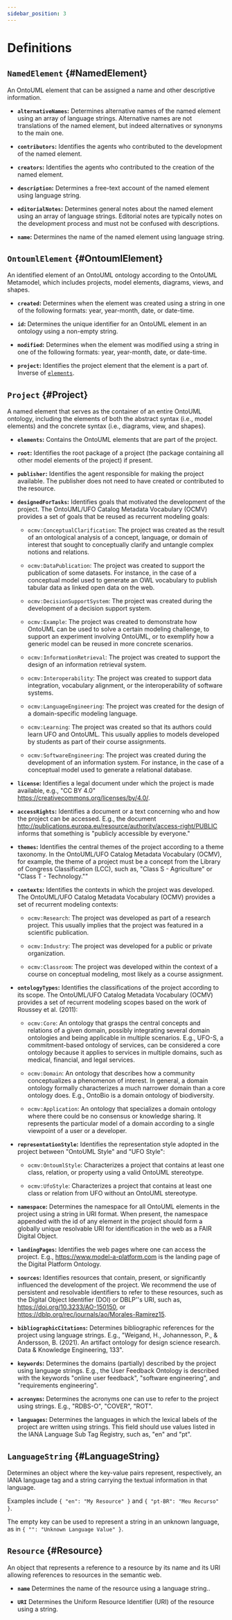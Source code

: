 ```yaml
---
sidebar_position: 3
---
```


# Definitions

## `NamedElement` {#NamedElement}

An OntoUML element that can be assigned a name and other descriptive information.

- **`alternativeNames`:** Determines alternative names of the named element using an array of language strings. Alternative names are not translations of the named element, but indeed alternatives or synonyms to the main one.

- **`contributors`:** Identifies the agents who contributed to the development of the named element.

- **`creators`:** Identifies the agents who contributed to the creation of the named element.

- **`description`:** Determines a free-text account of the named element using language string.

- **`editorialNotes`:** Determines general notes about the named element using an array of language strings. Editorial notes are typically notes on the development process and must not be confused with descriptions.

- **`name`:** Determines the name of the named element using language string.


## `OntoumlElement` {#OntoumlElement}

An identified element of an OntoUML ontology according to the OntoUML Metamodel, which includes projects, model elements, diagrams, views, and shapes.

- **`created`:** Determines when the element was created using a string in one of the following formats: year, year-month, date, or date-time.

- **`id`:** Determines the unique identifier for an OntoUML element in an ontology using a non-empty string.

- **`modified`:** Determines when the element was modified using a string in one of the following formats: year, year-month, date, or date-time.

- **`project`:** Identifies the project element that the element is a part of. Inverse of [`elements`](#Project).


## `Project` {#Project}

A named element that serves as the container of an entire OntoUML ontology, including the elements of both the abstract syntax (i.e., model elements) and the concrete syntax (i.e., diagrams, view, and shapes).

- **`elements`:** Contains the OntoUML elements that are part of the project.

- **`root`:** Identifies the root package of a project (the package containing all other model elements of the project) if present.

- **`publisher`:** Identifies the agent responsible for making the project available. The publisher does not need to have created or contributed to the resource.

- **`designedForTasks`:** Identifies goals that motivated the development of the project. The OntoUML/UFO Catalog Metadata Vocabulary (OCMV) provides a set of goals that be reused as recurrent modeling goals:

  - `ocmv:ConceptualClarification`: The project was created as the result of an ontological analysis of a concept, language, or domain of interest that sought to conceptually clarify and untangle complex notions and relations.

  - `ocmv:DataPublication`: The project was created to support the publication of some datasets. For instance, in the case of a conceptual model used to generate an OWL vocabulary to publish tabular data as linked open data on the web.

  - `ocmv:DecisionSupportSystem`: The project was created during the development of a decision support system.

  - `ocmv:Example`: The project was created to demonstrate how OntoUML can be used to solve a certain modeling challenge, to support an experiment involving OntoUML, or to exemplify how a generic model can be reused in more concrete scenarios.

  - `ocmv:InformationRetrieval`: The project was created to support the design of an information retrieval system.

  - `ocmv:Interoperability`: The project was created to support data integration, vocabulary alignment, or the interoperability of software systems.

  - `ocmv:LanguageEngineering`: The project was created for the design of a domain-specific modeling language.

  - `ocmv:Learning`: The project was created so that its authors could learn UFO and OntoUML. This usually applies to models developed by students as part of their course assignments.

  - `ocmv:SoftwareEngineering`: The project was created during the development of an information system. For instance, in the case of a conceptual model used to generate a relational database.

- **`license`:** Identifies a legal document under which the project is made available, e.g., "CC BY 4.0" <https://creativecommons.org/licenses/by/4.0/>.

- **`accessRights`:** Identifies a document or a text concerning who and how the project can be accessed. E.g., the document <http://publications.europa.eu/resource/authority/access-right/PUBLIC> informs that something is "publicly accessible by everyone."

- **`themes`:** Identifies the central themes of the project according to a theme taxonomy. In the OntoUML/UFO Catalog Metadata Vocabulary (OCMV), for example, the theme of a project must be a concept from the Library of Congress Classification (LCC), such as, "Class S - Agriculture" or "Class T - Technology.""

- **`contexts`:** Identifies the contexts in which the project was developed. The OntoUML/UFO Catalog Metadata Vocabulary (OCMV) provides a set of recurrent modeling contexts:

  - `ocmv:Research`: The project was developed as part of a research project. This usually implies that the project was featured in a scientific publication.

  - `ocmv:Industry`: The project was developed for a public or private organization.

  - `ocmv:Classroom`: The project was developed within the context of a course on conceptual modeling, most likely as a course assignment.

- **`ontologyTypes`:** Identifies the classifications of the project according to its scope. The OntoUML/UFO Catalog Metadata Vocabulary (OCMV) provides a set of recurrent modeling scopes based on the work of Roussey et al. (2011):

  - `ocmv:Core`: An ontology that grasps the central concepts and relations of a given domain, possibly integrating several domain ontologies and being applicable in multiple scenarios. E.g., UFO-S, a commitment-based ontology of services, can be considered a core ontology because it applies to services in multiple domains, such as medical, financial, and legal services.

  - `ocmv:Domain`: An ontology that describes how a community conceptualizes a phenomenon of interest. In general, a domain ontology formally characterizes a much narrower domain than a core ontology does. E.g., OntoBio is a domain ontology of biodiversity.

  - `ocmv:Application`: An ontology that specializes a domain ontology where there could be no consensus or knowledge sharing. It represents the particular model of a domain according to a  single viewpoint of a user or a developer.

- **`representationStyle`:** Identifies the representation style adopted in the project between "OntoUML Style" and "UFO Style":

  - `ocmv:OntoumlStyle`: Characterizes a project that contains at least one class, relation, or property using a valid OntoUML stereotype.

  - `ocmv:UfoStyle`: Characterizes a project that contains at least one class or relation from UFO without an OntoUML stereotype.

- **`namespace`:** Determines the namespace for all OntoUML elements in the project using a string in URI format. When present, the namespace appended with the id of any element in the project should form a globally unique resolvable URI for identification in the web as a FAIR Digital Object.

- **`landingPages`:** Identifies the web pages where one can access the project. E.g., <https://www.model-a-platform.com> is the landing page of the Digital Platform Ontology.

- **`sources`:** Identifies resources that contain, present, or significantly influenced the development of the project. We recommend the use of persistent and resolvable identifiers to refer to these resources, such as the Digital Object Identifier (DOI) or DBLP''s URI, such as, <https://doi.org/10.3233/AO-150150>, or <https://dblp.org/rec/journals/ao/Morales-Ramirez15>.

- **`bibliographicCitations`:** Determines bibliographic references for the project using language strings. E.g., "Weigand, H., Johannesson, P., & Andersson, B. (2021). An artifact ontology for design science research. Data & Knowledge Engineering, 133".

- **`keywords`:** Determines the domains (partially) described by the project using language strings. E.g., the User Feedback Ontology is described with the keywords "online user feedback", "software engineering", and "requirements engineering".

- **`acronyms`:** Determines the acronyms one can use to refer to the project using strings. E.g., "RDBS-O", "COVER", "ROT".

- **`languages`:** Determines the languages in which the lexical labels of the project are written using strings. This field should use values listed in the IANA Language Sub Tag Registry, such as, "en" and "pt".


## `LanguageString` {#LanguageString}

Determines an object where the key-value pairs represent, respectively, an IANA language tag and a string carrying the textual information in that language.

Examples include `{ "en": "My Resource" }` and `{ "pt-BR": "Meu Recurso" }`.

The empty key can be used to represent a string in an unknown language, as in `{ "": "Unknown Language Value" }`.


## `Resource` {#Resource}

An object that represents a reference to a resource by its name and its URI allowing references to resources in the semantic web.

- **`name`** Determines the name of the resource using a language string..

- **`URI`** Determines the Uniform Resource Identifier (URI) of the resource using a string.
